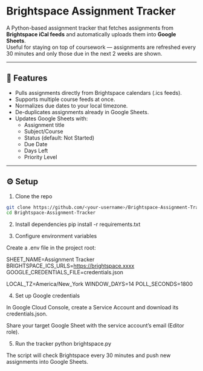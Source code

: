 # Brightspace Assignment Tracker

A Python-based assignment tracker that fetches assignments from **Brightspace iCal feeds** and automatically uploads them into **Google Sheets**.  
Useful for staying on top of coursework — assignments are refreshed every 30 minutes and only those due in the next 2 weeks are shown.

---

## 🚀 Features
- Pulls assignments directly from Brightspace calendars (.ics feeds).
- Supports multiple course feeds at once.
- Normalizes due dates to your local timezone.
- De-duplicates assignments already in Google Sheets.
- Updates Google Sheets with:
  - Assignment title  
  - Subject/Course  
  - Status (default: Not Started)  
  - Due Date  
  - Days Left  
  - Priority Level  

---

## ⚙️ Setup

1. Clone the repo
```bash
git clone https://github.com/<your-username>/Brightspace-Assignment-Tracker.git
cd Brightspace-Assignment-Tracker
```
2. Install dependencies
pip install -r requirements.txt

3. Configure environment variables

Create a .env file in the project root:

SHEET_NAME=Assignment Tracker
BRIGHTSPACE_ICS_URLS=https://brightspace.xxxx
GOOGLE_CREDENTIALS_FILE=credentials.json

LOCAL_TZ=America/New_York
WINDOW_DAYS=14
POLL_SECONDS=1800

4. Set up Google credentials

In Google Cloud Console, create a Service Account and download its credentials.json.

Share your target Google Sheet with the service account’s email (Editor role).

5. Run the tracker
python brightspace.py


The script will check Brightspace every 30 minutes and push new assignments into Google Sheets.
